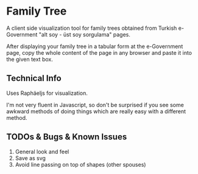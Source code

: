 # Family Tree

A client side visualization tool for family trees obtained from Turkish e-Government "alt soy - üst soy sorgulama" pages.

After displaying your family tree in a tabular form at the e-Government page, copy the whole content of the page in any browser and paste it into the given text box.

## Technical Info

Uses Raphäeljs for visualization. 

I'm not very fluent in Javascript, so don't be surprised if you see some awkward methods of doing things which are really easy with a different method.

## TODOs & Bugs & Known Issues 

1. General look and feel
2. Save as svg
3. Avoid line passing on top of shapes (other spouses)
